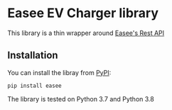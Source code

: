 # Easee EV Charger library

This library is a thin wrapper around [Easee's Rest API](https://api.easee.cloud/index.html)

## Installation

You can install the libray from [PyPI](https://pypi.org/project/easee/):

    pip install easee

The library is tested on Python 3.7 and Python 3.8

